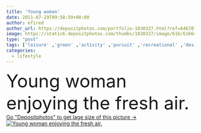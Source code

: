 ```yaml
---
title: 'Young woman'
date: 2011-07-29T09:58:59+00:00
author: efired
author_url: https://depositphotos.com/portfolio-1030327.html?ref=64678756
image: https://static6.depositphotos.com/thumbs/1030327/image/616/6166420/api_thumb_450.jpg?forcejpeg=true
type: "post"
tags: ['leisure' ,'green' ,'activity' ,'pursuit' ,'recreational' ,'design' ,'sky' ,'day' ,'concepts' ,'person' ,'one' ,'love' ,'vacations' ,'female' ,'young' ,'smiling' ,'summer' ,'grass' ,'people' ,'women' ,'sunlight' ,'park' ,'freedom' ,'outdoors' ,'adolescence' ,'happiness' ,'success' ,'joy' ,'nature' ,'spring' ,'fresh' ,'rural' ,'cute' ,'caucasian' ,'air' ,'healthy' ,'lifestyles' ,'creativity' ,'eyes' ,'landscape' ,'elements' ,'imagination' ,'creative' ,'fantasy' ,'concept' ,'home' ,'active' ,'woman' ,'fingers' ,'forest' ]
categories: 
  - lifestyle
---
```

<div aling="center">
            <font size="60"> Young woman enjoying the fresh air.</font>   
</div>
<div>
    <a href='https://depositphotos.com/6166420/stock-photo-young-woman.html?ref=64678756' target=_blank > Go "Depositphotos" to get lage size of this picture ->
        <img href='https://depositphotos.com/6166420/stock-photo-young-woman.html?ref=64678756' src='https://static6.depositphotos.com/1030327/616/i/950/depositphotos_6166420-stock-photo-young-woman.jpg?forcejpeg=true' alt='Young woman enjoying the fresh air.' >
    </a>
</div>
